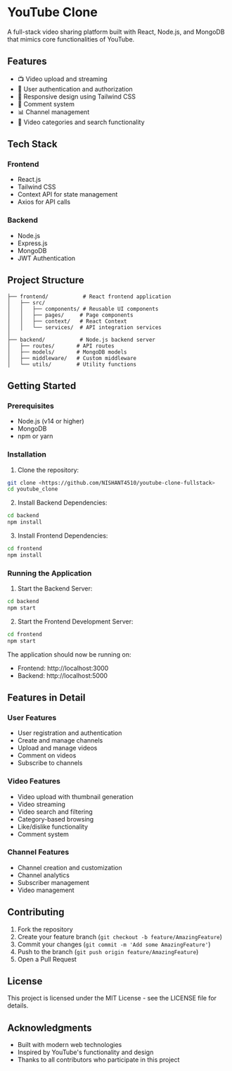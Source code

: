 # YouTube Clone

A full-stack video sharing platform built with React, Node.js, and MongoDB that mimics core functionalities of YouTube.

## Features

- 📺 Video upload and streaming
- 👤 User authentication and authorization
- 📱 Responsive design using Tailwind CSS
- 💬 Comment system
- 📊 Channel management
- 🎯 Video categories and search functionality

## Tech Stack

### Frontend

- React.js
- Tailwind CSS
- Context API for state management
- Axios for API calls

### Backend

- Node.js
- Express.js
- MongoDB
- JWT Authentication

## Project Structure

```
├── frontend/           # React frontend application
│   ├── src/
│   │   ├── components/ # Reusable UI components
│   │   ├── pages/     # Page components
│   │   ├── context/   # React Context
│   │   └── services/  # API integration services
│
├── backend/           # Node.js backend server
│   ├── routes/       # API routes
│   ├── models/       # MongoDB models
│   ├── middleware/   # Custom middleware
│   └── utils/        # Utility functions
```

## Getting Started

### Prerequisites

- Node.js (v14 or higher)
- MongoDB
- npm or yarn

### Installation

1. Clone the repository:

```bash
git clone <https://github.com/NISHANT4510/youtube-clone-fullstack>
cd youtube_clone
```

2. Install Backend Dependencies:

```bash
cd backend
npm install
```

3. Install Frontend Dependencies:

```bash
cd frontend
npm install
```

### Running the Application

1. Start the Backend Server:

```bash
cd backend
npm start
```

2. Start the Frontend Development Server:

```bash
cd frontend
npm start
```

The application should now be running on:

- Frontend: http://localhost:3000
- Backend: http://localhost:5000

## Features in Detail

### User Features

- User registration and authentication
- Create and manage channels
- Upload and manage videos
- Comment on videos
- Subscribe to channels

### Video Features

- Video upload with thumbnail generation
- Video streaming
- Video search and filtering
- Category-based browsing
- Like/dislike functionality
- Comment system

### Channel Features

- Channel creation and customization
- Channel analytics
- Subscriber management
- Video management

## Contributing

1. Fork the repository
2. Create your feature branch (`git checkout -b feature/AmazingFeature`)
3. Commit your changes (`git commit -m 'Add some AmazingFeature'`)
4. Push to the branch (`git push origin feature/AmazingFeature`)
5. Open a Pull Request

## License

This project is licensed under the MIT License - see the LICENSE file for details.

## Acknowledgments

- Built with modern web technologies
- Inspired by YouTube's functionality and design
- Thanks to all contributors who participate in this project
